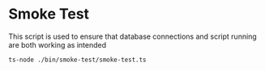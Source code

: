 # Smoke Test

This script is used to ensure that database connections and script running are both working as intended

`ts-node ./bin/smoke-test/smoke-test.ts`
